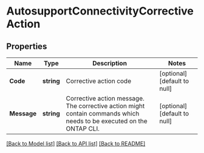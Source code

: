 # AutosupportConnectivityCorrectiveAction

## Properties
Name | Type | Description | Notes
------------ | ------------- | ------------- | -------------
**Code** | **string** | Corrective action code | [optional] [default to null]
**Message** | **string** | Corrective action message. The corrective action might contain commands which needs to be executed on the ONTAP CLI. | [optional] [default to null]

[[Back to Model list]](../README.md#documentation-for-models) [[Back to API list]](../README.md#documentation-for-api-endpoints) [[Back to README]](../README.md)



